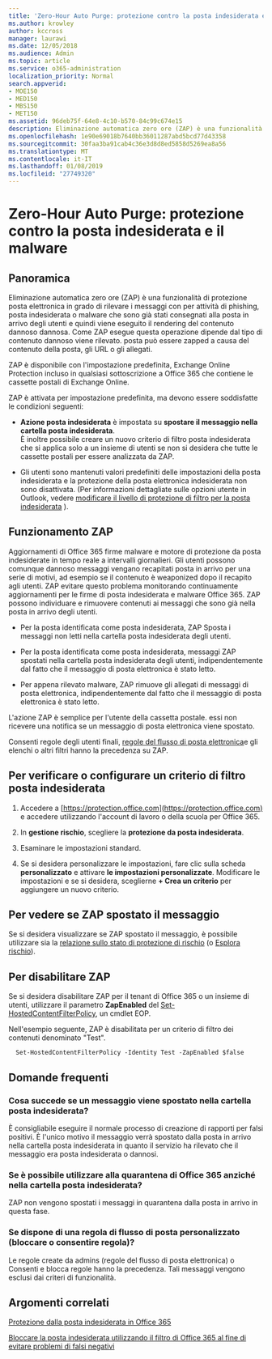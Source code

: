 ```yaml
---
title: 'Zero-Hour Auto Purge: protezione contro la posta indesiderata e il malware'
ms.author: krowley
author: kccross
manager: laurawi
ms.date: 12/05/2018
ms.audience: Admin
ms.topic: article
ms.service: o365-administration
localization_priority: Normal
search.appverid:
- MOE150
- MED150
- MBS150
- MET150
ms.assetid: 96deb75f-64e8-4c10-b570-84c99c674e15
description: Eliminazione automatica zero ore (ZAP) è una funzionalità di protezione posta elettronica in grado di rilevare i messaggi con la posta indesiderata o malware che sono già stati consegnati alla posta in arrivo degli utenti e quindi viene eseguito il rendering del contenuto dannoso dannosa. Come ZAP esegue questa operazione dipende dal tipo di contenuto dannoso rilevato.
ms.openlocfilehash: 1e90e69018b7640bb36011287abd5bcd77d43358
ms.sourcegitcommit: 30faa3ba91cab4c36e3d8d8ed5858d5269ea8a56
ms.translationtype: MT
ms.contentlocale: it-IT
ms.lasthandoff: 01/08/2019
ms.locfileid: "27749320"
---
```

# <a name="zero-hour-auto-purge---protection-against-spam-and-malware"></a>Zero-Hour Auto Purge: protezione contro la posta indesiderata e il malware

## <a name="overview"></a>Panoramica

Eliminazione automatica zero ore (ZAP) è una funzionalità di protezione posta elettronica in grado di rilevare i messaggi con per attività di phishing, posta indesiderata o malware che sono già stati consegnati alla posta in arrivo degli utenti e quindi viene eseguito il rendering del contenuto dannoso dannosa. Come ZAP esegue questa operazione dipende dal tipo di contenuto dannoso viene rilevato. posta può essere zapped a causa del contenuto della posta, gli URL o gli allegati.
  
ZAP è disponibile con l'impostazione predefinita, Exchange Online Protection incluso in qualsiasi sottoscrizione a Office 365 che contiene le cassette postali di Exchange Online.

ZAP è attivata per impostazione predefinita, ma devono essere soddisfatte le condizioni seguenti:
  
- **Azione posta indesiderata** è impostata su **spostare il messaggio nella cartella posta indesiderata**. <br/>È inoltre possibile creare un nuovo criterio di filtro posta indesiderata che si applica solo a un insieme di utenti se non si desidera che tutte le cassette postali per essere analizzata da ZAP.

- Gli utenti sono mantenuti valori predefiniti delle impostazioni della posta indesiderata e la protezione della posta elettronica indesiderata non sono disattivata. (Per informazioni dettagliate sulle opzioni utente in Outlook, vedere [modificare il livello di protezione di filtro per la posta indesiderata](https://support.office.com/article/change-the-level-of-protection-in-the-junk-email-filter-e89c12d8-9d61-4320-8c57-d982c8d52f6b) ). 
  
## <a name="how-does-zap-work"></a>Funzionamento ZAP

Aggiornamenti di Office 365 firme malware e motore di protezione da posta indesiderate in tempo reale a intervalli giornalieri. Gli utenti possono comunque dannoso messaggi vengano recapitati posta in arrivo per una serie di motivi, ad esempio se il contenuto è weaponized dopo il recapito agli utenti. ZAP evitare questo problema monitorando continuamente aggiornamenti per le firme di posta indesiderata e malware Office 365. ZAP possono individuare e rimuovere contenuti ai messaggi che sono già nella posta in arrivo degli utenti. 

- Per la posta identificata come posta indesiderata, ZAP Sposta i messaggi non letti nella cartella posta indesiderata degli utenti. 

- Per la posta identificata come posta indesiderata, messaggi ZAP spostati nella cartella posta indesiderata degli utenti, indipendentemente dal fatto che il messaggio di posta elettronica è stato letto.

- Per appena rilevato malware, ZAP rimuove gli allegati di messaggi di posta elettronica, indipendentemente dal fatto che il messaggio di posta elettronica è stato letto. 
  
L'azione ZAP è semplice per l'utente della cassetta postale. essi non ricevere una notifica se un messaggio di posta elettronica viene spostato.
  
Consenti regole degli utenti finali, [regole del flusso di posta elettronica](https://go.microsoft.com/fwlink/p/?LinkId=722755)e gli elenchi o altri filtri hanno la precedenza su ZAP.
  
## <a name="to-review-or-set-up-a-spam-filter-policy"></a>Per verificare o configurare un criterio di filtro posta indesiderata
  
1. Accedere a [https://protection.office.com](https://protection.office.com) e accedere utilizzando l'account di lavoro o della scuola per Office 365.

2. In **gestione rischio**, scegliere la **protezione da posta indesiderata**.

3. Esaminare le impostazioni standard. 

4. Se si desidera personalizzare le impostazioni, fare clic sulla scheda **personalizzato** e attivare **le impostazioni personalizzate**. Modificare le impostazioni e se si desidera, sceglierne **+ Crea un criterio** per aggiungere un nuovo criterio. 
    
## <a name="to-see-if-zap-moved-your-message"></a>Per vedere se ZAP spostato il messaggio

Se si desidera visualizzare se ZAP spostato il messaggio, è possibile utilizzare sia la [relazione sullo stato di protezione di rischio](view-email-security-reports.md#threat-protection-status-report) (o [Esplora rischio](use-explorer-in-security-and-compliance.md)).
    
## <a name="to-disable-zap"></a>Per disabilitare ZAP
  
Se si desidera disabilitare ZAP per il tenant di Office 365 o un insieme di utenti, utilizzare il parametro **ZapEnabled** del [Set-HostedContentFilterPolicy](https://go.microsoft.com/fwlink/p/?LinkId=722758), un cmdlet EOP.
    
Nell'esempio seguente, ZAP è disabilitata per un criterio di filtro dei contenuti denominato "Test".
    
```
  Set-HostedContentFilterPolicy -Identity Test -ZapEnabled $false
```

## <a name="faq"></a>Domande frequenti

### <a name="what-happens-if-a-legitimate-message-is-moved-to-the-junk-mail-folder"></a>Cosa succede se un messaggio viene spostato nella cartella posta indesiderata?
  
È consigliabile eseguire il normale processo di creazione di rapporti per falsi positivi. È l'unico motivo il messaggio verrà spostato dalla posta in arrivo nella cartella posta indesiderata in quanto il servizio ha rilevato che il messaggio era posta indesiderata o dannosi.
  
### <a name="what-if-i-use-the-office-365-quarantine-instead-of-the-junk-mail-folder"></a>Se è possibile utilizzare alla quarantena di Office 365 anziché nella cartella posta indesiderata?
  
ZAP non vengono spostati i messaggi in quarantena dalla posta in arrivo in questa fase.
  
### <a name="what-if-i-have-a-custom-mail-flow-rule-block-allow-rule"></a>Se dispone di una regola di flusso di posta personalizzato (bloccare o consentire regola)?
  
Le regole create da admins (regole del flusso di posta elettronica) o Consenti e blocca regole hanno la precedenza. Tali messaggi vengono esclusi dai criteri di funzionalità.
  
## <a name="related-topics"></a>Argomenti correlati

[Protezione dalla posta indesiderata in Office 365](anti-spam-protection.md)
  
[Bloccare la posta indesiderata utilizzando il filtro di Office 365 al fine di evitare problemi di falsi negativi](block-email-spam-to-prevent-false-negatives.md)
  

